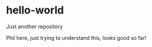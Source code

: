 # hello-world
Just another repository

Phil here, just trying to understand this, looks good so far!
